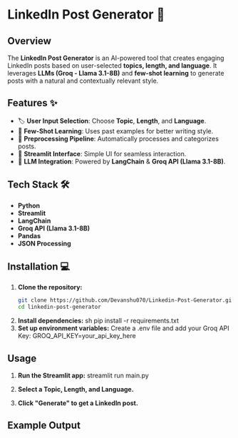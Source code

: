# LinkedIn Post Generator 🚀

## Overview

The **LinkedIn Post Generator** is an AI-powered tool that creates engaging LinkedIn posts based on user-selected **topics, length, and language**. It leverages **LLMs (Groq - Llama 3.1-8B)** and **few-shot learning** to generate posts with a natural and contextually relevant style.

## Features ✨

- 🏷️ **User Input Selection**: Choose **Topic**, **Length**, and **Language**.
- 🤖 **Few-Shot Learning**: Uses past examples for better writing style.
- 🔄 **Preprocessing Pipeline**: Automatically processes and categorizes posts.
- 🎨 **Streamlit Interface**: Simple UI for seamless interaction.
- 🧠 **LLM Integration**: Powered by **LangChain** & **Groq API (Llama 3.1-8B)**.

## Tech Stack 🛠️

- **Python**
- **Streamlit**
- **LangChain**
- **Groq API (Llama 3.1-8B)**
- **Pandas**
- **JSON Processing**

## Installation 💻

1. **Clone the repository:**
   ```sh
   git clone https://github.com/Devanshu070/Linkedin-Post-Generator.git
   cd linkedin-post-generator
   ```
2. **Install dependencies:**
   sh
   pip install -r requirements.txt
3. **Set up environment variables:**
   Create a .env file and add your Groq API Key:
   GROQ_API_KEY=your_api_key_here

## Usage

1. **Run the Streamlit app:**
   streamlit run main.py
2. **Select a Topic, Length, and Language.**

3. **Click "Generate" to get a LinkedIn post.**

## Example Output
